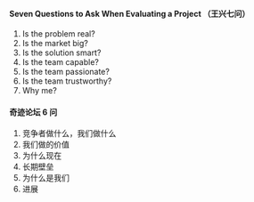 #### Seven Questions to Ask When Evaluating a Project （王兴七问）

1. Is the problem real?
1. Is the market big?
1. Is the solution smart?
1. Is the team capable?
1. Is the team passionate?
1. Is the team trustworthy?
1. Why me?


#### 奇迹论坛 6 问
1. 竞争者做什么，我们做什么
1. 我们做的价值
1. 为什么现在
1. 长期壁垒
1. 为什么是我们
1. 进展
